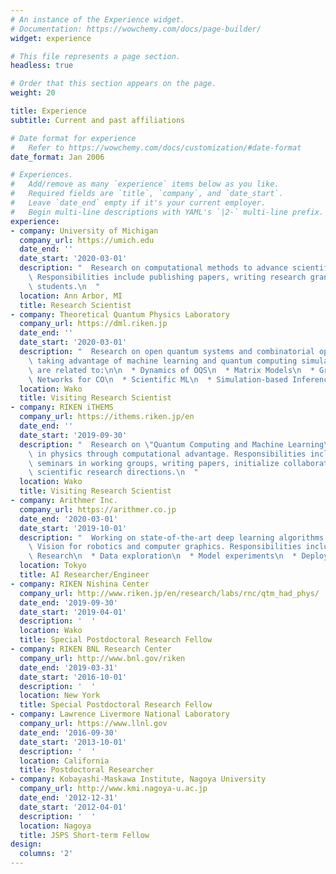 ```yaml
---
# An instance of the Experience widget.
# Documentation: https://wowchemy.com/docs/page-builder/
widget: experience

# This file represents a page section.
headless: true

# Order that this section appears on the page.
weight: 20

title: Experience
subtitle: Current and past affiliations

# Date format for experience
#   Refer to https://wowchemy.com/docs/customization/#date-format
date_format: Jan 2006

# Experiences.
#   Add/remove as many `experience` items below as you like.
#   Required fields are `title`, `company`, and `date_start`.
#   Leave `date_end` empty if it's your current employer.
#   Begin multi-line descriptions with YAML's `|2-` multi-line prefix.
experience:
- company: University of Michigan
  company_url: https://umich.edu
  date_end: ''
  date_start: '2020-03-01'
  description: "  Research on computational methods to advance scientific discovery.\
    \ Responsibilities include publishing papers, writing research grants, supervise\
    \ students.\n  "
  location: Ann Arbor, MI
  title: Research Scientist
- company: Theoretical Quantum Physics Laboratory
  company_url: https://dml.riken.jp
  date_end: ''
  date_start: '2020-03-01'
  description: "  Research on open quantum systems and combinatorial optimization,\
    \ taking advantage of machine learning and quantum computing simulations. Projects\
    \ are related to:\n\n  * Dynamics of OQS\n  * Matrix Models\n  * Graph Neural\
    \ Networks for CO\n  * Scientific ML\n  * Simulation-based Inference\n  "
  location: Wako
  title: Visiting Research Scientist
- company: RIKEN iTHEMS
  company_url: https://ithems.riken.jp/en
  date_end: ''
  date_start: '2019-09-30'
  description: "  Research on \"Quantum Computing and Machine Learning\" for discoveries\
    \ in physics through computational advantage. Responsibilities include organizing\
    \ seminars in working groups, writing papers, initialize collaborations on new\
    \ scientific research directions.\n  "
  location: Wako
  title: Visiting Research Scientist
- company: Arithmer Inc.
  company_url: https://arithmer.co.jp
  date_end: '2020-03-01'
  date_start: '2019-10-01'
  description: "  Working on state-of-the-art deep learning algorithms in 3D Computer\
    \ Vision for robotics and computer graphics. Responsibilities included:\n\n  *\
    \ Research\n  * Data exploration\n  * Model experiments\n  * Deployment\n  "
  location: Tokyo
  title: AI Researcher/Engineer
- company: RIKEN Nishina Center
  company_url: http://www.riken.jp/en/research/labs/rnc/qtm_had_phys/
  date_end: '2019-09-30'
  date_start: '2019-04-01'
  description: '  '
  location: Wako
  title: Special Postdoctoral Research Fellow
- company: RIKEN BNL Research Center
  company_url: http://www.bnl.gov/riken
  date_end: '2019-03-31'
  date_start: '2016-10-01'
  description: '  '
  location: New York
  title: Special Postdoctoral Research Fellow
- company: Lawrence Livermore National Laboratory
  company_url: https://www.llnl.gov
  date_end: '2016-09-30'
  date_start: '2013-10-01'
  description: '  '
  location: California
  title: Postdoctoral Researcher
- company: Kobayashi-Maskawa Institute, Nagoya University
  company_url: http://www.kmi.nagoya-u.ac.jp
  date_end: '2012-12-31'
  date_start: '2012-04-01'
  description: '  '
  location: Nagoya
  title: JSPS Short-term Fellow
design:
  columns: '2'
---
```

